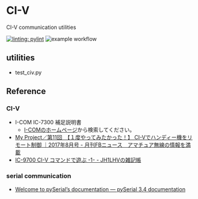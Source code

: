# CI-V
CI-V communication utilities

[![linting: pylint](https://img.shields.io/badge/linting-pylint-yellowgreen)](https://github.com/pylint-dev/pylint)
![example workflow](https://github.com/JS2IIU-MH/CI-V/actions/workflows/pylint.yml/badge.svg)

## utilities
- test_civ.py

## Reference
### CI-V
- I-COM IC-7300 補足説明書
    - [I-COMのホームページ](https://www.icom.co.jp/support/personal/)から検索してください。
- [My Project／第11回　【１度やってみたかった！】 CI-Vでハンディー機をリモート制御 ｜2017年8月号 - 月刊FBニュース　アマチュア無線の情報を満載](https://www.fbnews.jp/201708/myproject/)
- [IC-9700 CI-V コマンドで遊ぶ -1- - JH1LHVの雑記帳](https://www.jh1lhv.tokyo/entry/2022/09/18/192531)

### serial communication
- [Welcome to pySerial’s documentation — pySerial 3.4 documentation](https://pyserial.readthedocs.io/en/latest/index.html)

